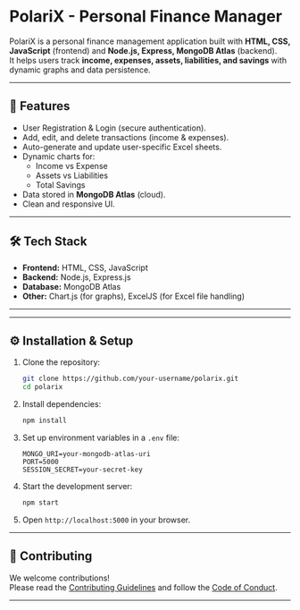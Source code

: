 # PolariX - Personal Finance Manager

PolariX is a personal finance management application built with **HTML, CSS, JavaScript** (frontend) and **Node.js, Express, MongoDB Atlas** (backend).  
It helps users track **income, expenses, assets, liabilities, and savings** with dynamic graphs and data persistence.

---

## 🚀 Features
- User Registration & Login (secure authentication).
- Add, edit, and delete transactions (income & expenses).
- Auto-generate and update user-specific Excel sheets.
- Dynamic charts for:
  - Income vs Expense
  - Assets vs Liabilities
  - Total Savings
- Data stored in **MongoDB Atlas** (cloud).
- Clean and responsive UI.

---

## 🛠️ Tech Stack
- **Frontend:** HTML, CSS, JavaScript
- **Backend:** Node.js, Express.js
- **Database:** MongoDB Atlas
- **Other:** Chart.js (for graphs), ExcelJS (for Excel file handling)

---


---

## ⚙️ Installation & Setup
1. Clone the repository:
   ```bash
   git clone https://github.com/your-username/polarix.git
   cd polarix
   ```
2. Install dependencies:
   ```bash
   npm install
   ```
3. Set up environment variables in a `.env` file:
   ```env
   MONGO_URI=your-mongodb-atlas-uri
   PORT=5000
   SESSION_SECRET=your-secret-key
   ```
4. Start the development server:
   ```bash
   npm start
   ```
5. Open `http://localhost:5000` in your browser.

---

## 🤝 Contributing
We welcome contributions!  
Please read the [Contributing Guidelines](CONTRIBUTING.md) and follow the [Code of Conduct](CODE_OF_CONDUCT.md).

---
